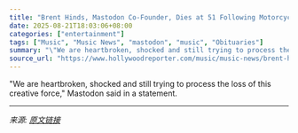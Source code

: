```yaml
---
title: "Brent Hinds, Mastodon Co-Founder, Dies at 51 Following Motorcycle Accident"
date: 2025-08-21T18:03:06+08:00
categories: ["entertainment"]
tags: ["Music", "Music News", "mastodon", "music", "Obituaries"]
summary: "\"We are heartbroken, shocked and still trying to process the loss of this creative force,\" Mastodon said in a statement."
source_url: "https://www.hollywoodreporter.com/music/music-news/brent-hinds-dead-mastodon-co-founder-dies-1236350386/"
---
```


"We are heartbroken, shocked and still trying to process the loss of this creative force," Mastodon said in a statement.

---

*来源: [原文链接](https://www.hollywoodreporter.com/music/music-news/brent-hinds-dead-mastodon-co-founder-dies-1236350386/)*
